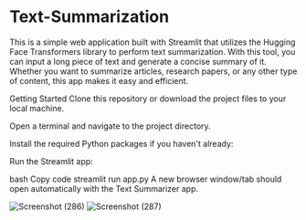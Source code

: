 # Text-Summarization

This is a simple web application built with Streamlit that utilizes the Hugging Face Transformers library to perform text summarization. With this tool, you can input a long piece of text and generate a concise summary of it. Whether you want to summarize articles, research papers, or any other type of content, this app makes it easy and efficient.


Getting Started
Clone this repository or download the project files to your local machine.

Open a terminal and navigate to the project directory.

Install the required Python packages if you haven't already:

Run the Streamlit app:

bash
Copy code
streamlit run app.py
A new browser window/tab should open automatically with the Text Summarizer app.


![Screenshot (286)](https://github.com/avd1729/Text-Summarization/assets/94891044/f9f7816d-3693-4852-915e-ab7c9d5b3f68)
![Screenshot (287)](https://github.com/avd1729/Text-Summarization/assets/94891044/8d8a2710-7b53-4e56-9c51-895a1a58e1ca)
